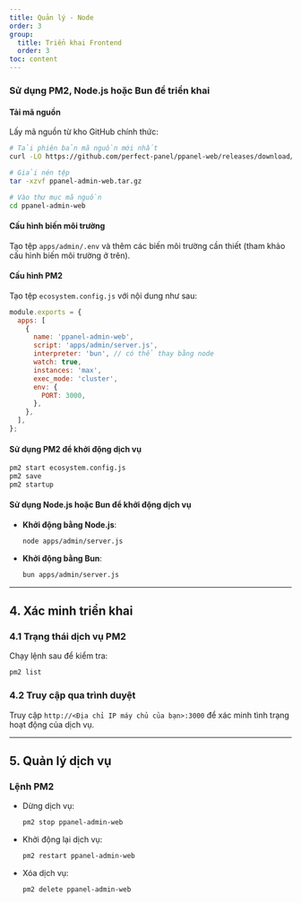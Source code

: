```yaml
---
title: Quản lý - Node
order: 3
group: 
  title: Triển khai Frontend
  order: 3
toc: content
---
```


### Sử dụng PM2, Node.js hoặc Bun để triển khai

#### Tải mã nguồn

Lấy mã nguồn từ kho GitHub chính thức:

```bash
# Tải phiên bản mã nguồn mới nhất
curl -LO https://github.com/perfect-panel/ppanel-web/releases/download/v1.0.0/ppanel-admin-web.tar.gz

# Giải nén tệp
tar -xzvf ppanel-admin-web.tar.gz

# Vào thư mục mã nguồn
cd ppanel-admin-web
```

#### Cấu hình biến môi trường

Tạo tệp `apps/admin/.env` và thêm các biến môi trường cần thiết (tham khảo cấu hình biến môi trường ở trên).

#### Cấu hình PM2

Tạo tệp `ecosystem.config.js` với nội dung như sau:

```javascript
module.exports = {
  apps: [
    {
      name: 'ppanel-admin-web',
      script: 'apps/admin/server.js',
      interpreter: 'bun', // có thể thay bằng node
      watch: true,
      instances: 'max',
      exec_mode: 'cluster',
      env: {
        PORT: 3000,
      },
    },
  ],
};
```

#### Sử dụng PM2 để khởi động dịch vụ

```bash
pm2 start ecosystem.config.js
pm2 save
pm2 startup
```

#### Sử dụng Node.js hoặc Bun để khởi động dịch vụ

- **Khởi động bằng Node.js**:
  ```bash
  node apps/admin/server.js
  ```
- **Khởi động bằng Bun**:
  ```bash
  bun apps/admin/server.js
  ```

---

## **4. Xác minh triển khai**

### **4.1 Trạng thái dịch vụ PM2**

Chạy lệnh sau để kiểm tra:

```bash
pm2 list
```

### **4.2 Truy cập qua trình duyệt**

Truy cập `http://<Địa chỉ IP máy chủ của bạn>:3000` để xác minh tình trạng hoạt động của dịch vụ.

---

## **5. Quản lý dịch vụ**

### **Lệnh PM2**

- Dừng dịch vụ:
  ```bash
  pm2 stop ppanel-admin-web
  ```
- Khởi động lại dịch vụ:
  ```bash
  pm2 restart ppanel-admin-web
  ```
- Xóa dịch vụ:
  ```bash
  pm2 delete ppanel-admin-web
  ```

